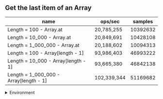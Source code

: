 ## Get the last item of an Array

|name|ops/sec|samples|
|-|-|-|
|Length = 100 - Array.at|20,785,255|10392632|
|Length = 10_000 - Array.at|20,849,691|10428108|
|Length = 1_000_000 - Array.at|20,188,602|10094313|
|Length = 100 - Array[length - 1]|93,986,403|46993222|
|Length = 10_000 - Array[length - 1]|93,665,380|46842138|
|Length = 1_000_000 - Array[length - 1]|102,339,344|51169682|


<details>
<summary>Environment</summary>

* __Machine:__ linux x64 | 4 vCPUs | 7.6GB Mem
* __Run:__ Thu Sep 04 2025 18:19:10 GMT+0000 (Coordinated Universal Time)
* __Node:__ `v18.0.0`
</details>

<!--
{"environment":{"platform":"linux","arch":"x64","cpus":4,"totalMemory":7.597843170166016},"benchmarks":[{"name":"Length = 100 - Array.at","samples":10392632,"opsSec":20785255.394904267},{"name":"Length = 10_000 - Array.at","samples":10428108,"opsSec":20849691.756155044},{"name":"Length = 1_000_000 - Array.at","samples":10094313,"opsSec":20188602.17744943},{"name":"Length = 100 - Array[length - 1]","samples":46993222,"opsSec":93986403.20990102},{"name":"Length = 10_000 - Array[length - 1]","samples":46842138,"opsSec":93665380.3208356},{"name":"Length = 1_000_000 - Array[length - 1]","samples":51169682,"opsSec":102339344.96488182}]}-->
